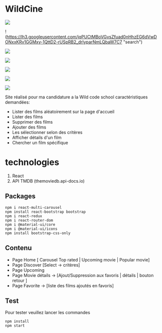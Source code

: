 ﻿# 				WildCine


![
](https://lh3.googleusercontent.com/zPhY5q70tG2ZaBx5aWA63nfQZkYV6QfqKBbf2c2577AC-mWShuyymn3svw9FvsIueAnpJVWGwCxJ "home")

!(https://lh3.googleusercontent.com/jqPUCtMBoVGvsZfuad0nHhzEG6dVwDONxxKRv1GGMxy-1QttD2-rUSpRB2_drlyparNmLQbaW7C7 "search")

![
](https://lh3.googleusercontent.com/cOlP_R3CslTG7HggzmeEE9SDjPrnk88I01G9JBlHTBvgcL-wwQqf0bm-SIU4ijQHGvaSs1Q6nwsa "Date Hover")

![
](https://lh3.googleusercontent.com/I4tUT0x1_bPymBVPRZu6TF8abNG2G5Gt4b3uBSvu9tfi8vxL5zh-XcqO7MVk2pHp88H4MDzirFXf "details")

![
](https://lh3.googleusercontent.com/Hy3lF-QV8SXQOL6Fyuh0ffSsAcCpNf2UBk3S3hqOGQ2XszcNCwav_GhvvFdnahFP_2f2s0mvYF-p "detail + add favorite")


![
](https://lh3.googleusercontent.com/KHseOtEvjP0EJqyQ9RcXtpRlzo7cIUJ6a6ju3dWqWzJOrcWzIhN7_2ZBh9LkPyvdcsyd1gnZFrAm "navbar mobile")

![
](https://lh3.googleusercontent.com/FfJqpZ2BC3lqkrdfWkcIDRMZnPAnsIrBUPRBQkcvr9YBRmta3hDgRhB12ASNjgF9FbMh_wqgRuVy "favorites")










Site réalisé pour ma candidature a la Wild code school 
caractéristiques demandées:
-   Lister des films aléatoirement sur la page d'accueil 
-   Lister des films
-   Supprimer des films 
-   Ajouter des films
-   Les sélectionner selon des critères 
-   Afficher détails d'un film 
-   Chercher un film spécifique 

# technologies 

 1. React
 2. API TMDB (themoviedb.api-docs.io)

## Packages

    npm i react-multi-carousel
    npm install react-bootstrap bootstrap
    npm i react-redux
    npm i react-router-dom
    npm i @material-ui/core
    npm i @material-ui/icons
    npm install bootstrap-css-only

## Contenu

 - Page Home [ Carousel Top rated | Upcoming movie | Popular movie]
 - Page Discover [Select -> critères]
 - Page Upcoming
 - Page Movie détails -> [Ajout/Suppression aux favoris | détails | bouton retour ]
 - Page Favorite -> [liste des films ajoutés en favoris]

## Test

Pour tester veuillez lancer les commandes

    npm install
    npm start


